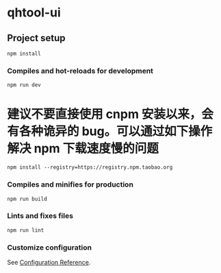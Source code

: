 # qhtool-ui

## Project setup
```
npm install
```

### Compiles and hot-reloads for development
```
npm run dev
```

# 建议不要直接使用 cnpm 安装以来，会有各种诡异的 bug。可以通过如下操作解决 npm 下载速度慢的问题
```
npm install --registry=https://registry.npm.taobao.org
```

### Compiles and minifies for production
```
npm run build
```

### Lints and fixes files
```
npm run lint
```

### Customize configuration
See [Configuration Reference](https://cli.vuejs.org/config/).
